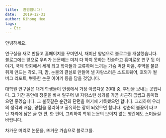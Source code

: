 ```yaml
---
title:  환영합니다!
date:   2019-12-31
author: Kihong Heo
tags:
  - Etc
---
```


안녕하세요.

연구실을 새로 만들고 홈페이지를 꾸미면서, 재미난 양념으로 블로그를 개설했습니다.
블로그에는 앞으로 우리가 논문에는 미처 다 하지 못하는 진솔하고 흥미로운 연구 뒷 이야기,
국제 학회에서 세계 최고 학자들과 교류하며 느끼는 가슴 벅찬 마음, 주먹을 불끈 쥐게 만드는 각오,
피, 땀, 눈물의 결실로 만들어 낼 자랑스러운 소프트웨어, 호외가 될 버그 리포트, 뿌듯한 논문 이야기
등을 담을 것입니다.

대학원 연구실은 대개 학생들이 인생에서 가장 아름다운 20대 중, 후반을 보내는 곳입니다.
그 기간 동안에 청춘을 바쳐 일구어 낸 자랑스런 성과를 가끔 차근히 곱씹고 음미했으면 좋겠습니다.
그 불꽃같은 순간의 단편을 여기에 기록했으면 합니다.
그리하여 우리의 생각과 배움, 경험을 정리하고 공유하는 장이 되었으면 합니다.
청춘의 불꽃이 타고 난 자리에 남은 글 한 편, 한 편이, 그리하여 학위 논문의 보이지 않는 행간에도 스며들길 바랍니다.

차가운 머리로 논문을, 뜨거운 가슴으로 블로그를.
